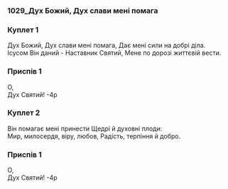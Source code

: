 ### 1029_Дух Божий, Дух слави мені помага
### Куплет 1
Дух Божий, Дух слави мені помага, Дає мені сили на добрі діла. <br/>Ісусом Він даний - Наставник Святий, Мене по дорозі життєвій вести.
### Приспів 1
О, <br/>Дух Святий! -4р
### Куплет 2
Він помагає мені принести Щедрі й духовні плоди: <br/>Мир, милосердя, віру, любов, Радість, терпіння й добро.
### Приспів 1
О, <br/>Дух Святий! -4р
